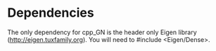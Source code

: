 # Dependencies 

The only dependency for cpp_GN is the header only Eigen library (http://eigen.tuxfamily.org).
You will need to #include <Eigen/Dense>.
